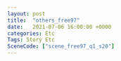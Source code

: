 ```yaml
---
layout: post
title:  "others_free97"
date:   2021-07-06 16:00:00 +0000
categories: Etc
Tags: Story Etc
SceneCode: ["scene_free97_q1_s20"]
---
```

